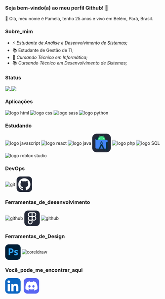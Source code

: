 <h3>Seja bem-vindo(a) ao meu perfil Github! 👋 </h3>

<p>👋 Olá, meu nome é Pamela, tenho 25 anos e vivo em Belém, Pará, Brasil.</p>

<h3>Sobre_mim</h3>

- ⚡ *Estudante de Análise e Desenvolvimento de Sistemas;*
- 📚 Estudante de Gestão de TI;
- 📖 *Cursando Técnico em Informática;*
- 📚 *Cursando Técnico em Desenvolvimento de Sistemas;*

<div>
<h3>Status</h3>
  <a href="https://github.com/pamis-costa/convoychat">
  <img height=150 align="center" src="https://github-readme-stats.vercel.app/api?username=pamis-costa&show_icons=true&theme=dracula"/>
  <img height=150 align="center" src="https://github-readme-stats.vercel.app/api/top-langs?username=pamis-costa&layout=compact&langs_count=8&card_width=320&theme=dracula" />
</a>
</div>

<h3> Aplicações </h3>

<div style="display: inline_block">
  
  <img align="center" alt="logo html" height="50" style="max-width: 100%;" src ="https://skillicons.dev/icons?i=html" >
  <img align="center" alt="logo css" height="55" style="max-width: 100%;" src ="https://skillicons.dev/icons?i=css" >
  <img align="center" alt="logo sass" height="50" style="max-width: 100%;" src ="https://skillicons.dev/icons?i=sass" >
  <img align="center" alt="logo python" height="60" style="max-width: 100%;" src ="https://skillicons.dev/icons?i=py" >
</div>

<h3> Estudando </h3>

<div style="display: inline_block">
  <img align="center" alt="logo javascript" height="50" style="max-width: 100%;" src ="https://skillicons.dev/icons?i=js" >
  <img align="center" alt="logo react" height="50" style="max-width: 100%;" src ="https://skillicons.dev/icons?i=react" >
  <img align="center" alt="logo java" height="60" style="max-width: 100%;" src ="https://skillicons.dev/icons?i=java" >
  <img align="center" alt="logo android studio" height="60" style="max-width: 100%;" src ="https://github.com/tandpfun/skill-icons/blob/main/icons/AndroidStudio-Dark.svg" >
  <img align="center" alt="logo php" height="60" style="max-width: 100%;" src ="https://www.svgrepo.com/show/452088/php.svg" >
  <img align="center" alt="logo SQL" height="50" style="max-width: 100%;" src ="https://camo.githubusercontent.com/a8a60415abfda26e6a8f1b9a4b8b8a6e6313187bf0de899a8596759dba9e5f52/68747470733a2f2f75706c6f61642e77696b696d656469612e6f72672f77696b6970656469612f656e2f362f36382f4f7261636c655f53514c5f446576656c6f7065725f6c6f676f2e737667" >
  <img align="center" alt="logo roblox studio" height="60" style="max-width: 100%;" src ="https://seeklogo.com/images/R/roblox-studio-logo-C006FB6F49-seeklogo.com.png" >
  
</div>

<h3> DevOps </h3>
<div style="display: inline_block">
  <img align="center" alt="git" height="50" style="max-width: 100%;" src ="https://skillicons.dev/icons?i=git" >
  <img align="center" alt="github" height="50" style="max-width: 100%;" src ="https://github.com/tandpfun/skill-icons/blob/main/icons/Github-Dark.svg" >
</div>

<h3> Ferramentas_de_desenvolvimento </h3>
<div style="display: inline_block">
  <img align="center" alt="github" height="50" style="max-width: 100%;" src="https://skillicons.dev/icons?i=vscode" height="40" alt="vscode logo"  />
  <img align="center" alt="github" height="50" style="max-width: 100%;" src ="https://github.com/tandpfun/skill-icons/blob/main/icons/Figma-Dark.svg" >
  <img align="center" alt="github" height="50" style="max-width: 100%;" src="https://github.com/flathub/com.icons8.Lunacy/blob/master/com.icons8.Lunacy.svg" height="40" alt="lunacy logo"/>
</div>

<h3>Ferramentas_de_Design</h3>
<div style="display: inline_block">
  <img align="center" alt="github" height="50" style="max-width: 100%;" src ="https://github.com/tandpfun/skill-icons/blob/main/icons/Photoshop.svg" >
  <img align="center" alt="coreldraw" height="50" style="max-width: 100%;" src ="https://encrypted-tbn0.gstatic.com/images?q=tbn:ANd9GcR52TpAbaqYK11VFeZzI-I3EOsAKwGRENJ9zg&s" >
</div>


<h3> Você_pode_me_encontrar_aqui </h3>
<div style="display: flex; gap: 10px;">
  <a href="https://www.linkedin.com/in/pamela-costa-20p" rel="nofollow">
    <img align="center" height="50" style="max-width: 100%;"alt="LinkedIn" style="max-width: 100%;" src="https://github.com/tandpfun/skill-icons/blob/main/icons/LinkedIn.svg" >
  </a>
  <a href="https://discord.com/channels/@thebrinco" target="_blank" rel="noopener noreferrer nofollow">
    <img align="center" height="50" style="max-width: 100%;" alt="Discord" src="https://github.com/tandpfun/skill-icons/blob/main/icons/Discord.svg">
  </a>
</div>
